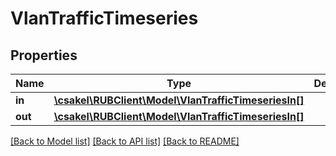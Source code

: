 # VlanTrafficTimeseries

## Properties
Name | Type | Description | Notes
------------ | ------------- | ------------- | -------------
**in** | [**\csakel\RUBClient\Model\VlanTrafficTimeseriesIn[]**](VlanTrafficTimeseriesIn.md) |  | [optional] 
**out** | [**\csakel\RUBClient\Model\VlanTrafficTimeseriesIn[]**](VlanTrafficTimeseriesIn.md) |  | [optional] 

[[Back to Model list]](../../README.md#documentation-for-models) [[Back to API list]](../../README.md#documentation-for-api-endpoints) [[Back to README]](../../README.md)

